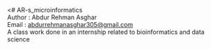 <# AR-s_microinformatics <br>
Author : Abdur Rehman Asghar <br>
Email : abdurrehmanasghar305@gmail.com <br>
A class work done in an internship related to bioinformatics and data science
